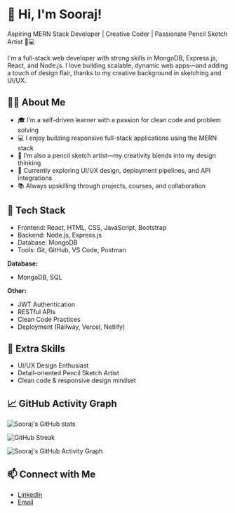 # 👋 Hi, I'm Sooraj!

Aspiring MERN Stack Developer | Creative Coder | Passionate Pencil Sketch Artist 🎨💻

I'm a full-stack web developer with strong skills in MongoDB, Express.js, React, and Node.js. I love building scalable, dynamic web apps—and adding a touch of design flair, thanks to my creative background in sketching and UI/UX.

## 🧑‍💻 About Me

- 🎓 I’m a self-driven learner with a passion for clean code and problem solving  
- 💻 I enjoy building responsive full-stack applications using the MERN stack  
- 🎨 I’m also a pencil sketch artist—my creativity blends into my design thinking  
- 🚀 Currently exploring UI/UX design, deployment pipelines, and API integrations  
- 📚 Always upskilling through projects, courses, and collaboration

## 💼 Tech Stack
- Frontend: React, HTML, CSS, JavaScript, Bootstrap
- Backend: Node.js, Express.js
- Database: MongoDB
- Tools: Git, GitHub, VS Code, Postman

**Database:**  
- MongoDB, SQL

**Other:**  
- JWT Authentication  
- RESTful APIs  
- Clean Code Practices  
- Deployment (Railway, Vercel, Netlify)

## 🌟 Extra Skills
- UI/UX Design Enthusiast  
- Detail-oriented Pencil Sketch Artist  
- Clean code & responsive design mindset

## 📈 GitHub Activity Graph

![Sooraj's GitHub stats](https://github-readme-stats.vercel.app/api?username=sooraj8136&show_icons=true&theme=radical)

![GitHub Streak](https://github-readme-streak-stats.herokuapp.com/?user=sooraj8136&theme=radical)

![Sooraj's GitHub Activity Graph](https://github-readme-activity-graph.vercel.app/graph?username=sooraj8136&theme=github-compact&color=61DBFB&line=61DBFB&point=FFFFFF&area=true&bg_color=000000&hide_border=true)

## 📫 Connect with Me
- [LinkedIn](www.linkedin.com/in/soorajcp)
- [Email](soorajcpchathanathparampil@gmail.com)

